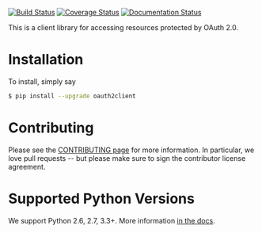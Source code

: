 [![Build Status](https://travis-ci.org/google/oauth2client.svg?branch=master)](https://travis-ci.org/google/oauth2client)
[![Coverage Status](https://coveralls.io/repos/google/oauth2client/badge.svg?branch=master&service=github)](https://coveralls.io/github/google/oauth2client?branch=master)
[![Documentation Status](https://readthedocs.org/projects/oauth2client/badge/?version=latest)](http://oauth2client.readthedocs.org/)

This is a client library for accessing resources protected by OAuth 2.0.

Installation
============

To install, simply say

```bash
$ pip install --upgrade oauth2client
```

Contributing
============

Please see the [CONTRIBUTING page][1] for more information. In particular, we
love pull requests -- but please make sure to sign the contributor license
agreement.

Supported Python Versions
=========================

We support Python 2.6, 2.7, 3.3+. More information [in the docs][2].

[1]: https://github.com/google/oauth2client/blob/HEAD/CONTRIBUTING.md
[2]: http://oauth2client.readthedocs.org/#supported-python-versions
